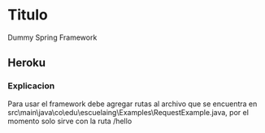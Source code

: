# Titulo

Dummy Spring Framework

## Heroku

### Explicacion

Para usar el framework debe agregar rutas al archivo que se encuentra en src\main\java\co\edu\escuelaing\Examples\RequestExample.java, por el momento solo sirve con la ruta /hello
